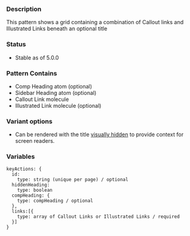 ### Description
This pattern shows a grid containing a combination of Callout links and Illustrated Links beneath an optional title

### Status
* Stable as of 5.0.0

### Pattern Contains
* Comp Heading atom (optional)
* Sidebar Heading atom (optional)
* Callout Link molecule
* Illustrated Link molecule (optional)

### Variant options
* Can be rendered with the title [visually hidden](./?p=organisms-key-actions-with-hidden-heading) to provide context for screen readers.

### Variables
~~~
keyActions: {
  id: 
    type: string (unique per page) / optional
  hiddenHeading: 
    type: boolean
  compHeading: {
    type: compHeading / optional 
  },
  links:[{
    type: array of Callout Links or Illustrated Links / required
  }]
}
~~~
